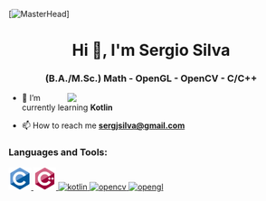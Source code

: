 [![MasterHead](https://1.bp.blogspot.com/-7A4WynwLsMw/XbBpCXG8fHI/AAAAAAAAMt4/uOa1bpLskYgrwGbllhSu2SDj_Mig8SXJQCLcBGAsYHQ/s1600/2000_600px.gif)]
<h1 align="center">Hi 👋, I'm Sergio Silva</h1>
<h3 align="center">(B.A./M.Sc.) Math - OpenGL - OpenCV - C/C++</h3>
<img align="right" width="400" src="https://media.giphy.com/media/XXIoRRjj4YSFvgPuMy/giphy.gif">

- 🌱 I’m currently learning **Kotlin**

- 📫 How to reach me **sergjsilva@gmail.com**

<h3 align="left">Languages and Tools:</h3>
<p align="left"> <a href="https://www.cprogramming.com/" target="_blank" rel="noreferrer"> <img src="https://raw.githubusercontent.com/devicons/devicon/master/icons/c/c-original.svg" alt="c" width="40" height="40"/> </a> <a href="https://www.w3schools.com/cpp/" target="_blank" rel="noreferrer"> <img src="https://raw.githubusercontent.com/devicons/devicon/master/icons/cplusplus/cplusplus-original.svg" alt="cplusplus" width="40" height="40"/> </a> <a href="https://kotlinlang.org" target="_blank" rel="noreferrer"> <img src="https://www.vectorlogo.zone/logos/kotlinlang/kotlinlang-icon.svg" alt="kotlin" width="40" height="40"/> </a> <a href="https://opencv.org/" target="_blank" rel="noreferrer"> <img src="https://www.vectorlogo.zone/logos/opencv/opencv-icon.svg" alt="opencv" width="40" height="40"/> </a> 
<a href="opengl.org"><img src="https://www.dropbox.com/s/ctvpv0n581qto7i/opengl_logo.png?dl=0" alt="opengl" width="40" height="40"/>
</p>

